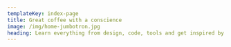 ```yaml
---
templateKey: index-page
title: Great coffee with a conscience
image: /img/home-jumbotron.jpg
heading: Learn everything from design, code, tools and get inspired by something more
---
```

